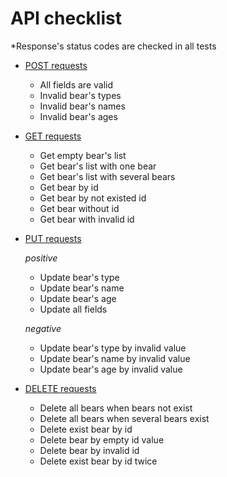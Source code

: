 # API checklist
*Response's status codes are checked in all tests
* [POST requests](./tests/test_post.py)
  * All fields are valid
  * Invalid bear's types
  * Invalid bear's names
  * Invalid bear's ages 
* [GET requests](./tests/test_get.py)
  * Get empty bear's list
  * Get bear's list with one bear
  * Get bear's list with several bears
  * Get bear by id
  * Get bear by not existed id
  * Get bear without id
  * Get bear with invalid id
* [PUT requests](./tests/test_put.py)
  
  _positive_
  * Update bear's type
  * Update bear's name
  * Update bear's age
  * Update all fields
  
  _negative_
  * Update bear's type by invalid value
  * Update bear's name by invalid value
  * Update bear's age by invalid value
* [DELETE requests](./tests/test_delete.py)
  * Delete all bears when bears not exist
  * Delete all bears when several bears exist
  * Delete exist bear by id
  * Delete bear by empty id value
  * Delete bear by invalid id
  * Delete exist bear by id twice
    